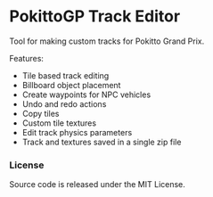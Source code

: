 # PokittoGP Track Editor
Tool for making custom tracks for Pokitto Grand Prix.

Features:

* Tile based track editing
* Billboard object placement
* Create waypoints for NPC vehicles
* Undo and redo actions
* Copy tiles
* Custom tile textures
* Edit track physics parameters
* Track and textures saved in a single zip file

### License
Source code is released under the MIT License.
